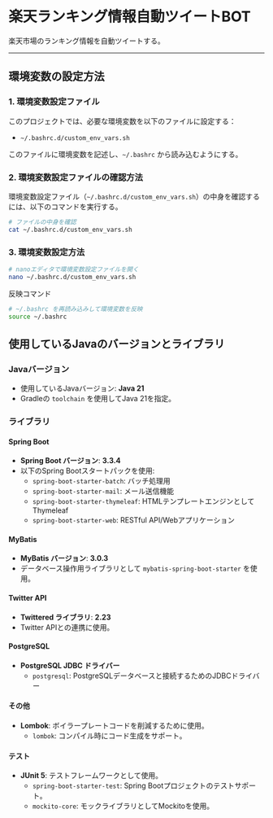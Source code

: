 # 楽天ランキング情報自動ツイートBOT

楽天市場のランキング情報を自動ツイートする。

---

## **環境変数の設定方法**

### 1. **環境変数設定ファイル**

このプロジェクトでは、必要な環境変数を以下のファイルに設定する：

- `~/.bashrc.d/custom_env_vars.sh`

このファイルに環境変数を記述し、`~/.bashrc` から読み込むようにする。

### 2. **環境変数設定ファイルの確認方法**

環境変数設定ファイル（`~/.bashrc.d/custom_env_vars.sh`）の中身を確認するには、以下のコマンドを実行する。

```bash
# ファイルの中身を確認
cat ~/.bashrc.d/custom_env_vars.sh
```
### 3. **環境変数設定方法**
```bash
# nanoエディタで環境変数設定ファイルを開く
nano ~/.bashrc.d/custom_env_vars.sh
```

反映コマンド
```bash
# ~/.bashrc を再読み込みして環境変数を反映
source ~/.bashrc
```

## 使用しているJavaのバージョンとライブラリ

### Javaバージョン
- 使用しているJavaバージョン: **Java 21**
- Gradleの `toolchain` を使用してJava 21を指定。

### ライブラリ

#### Spring Boot
- **Spring Boot バージョン**: **3.3.4**
- 以下のSpring Bootスタートパックを使用:
  - `spring-boot-starter-batch`: バッチ処理用
  - `spring-boot-starter-mail`: メール送信機能
  - `spring-boot-starter-thymeleaf`: HTMLテンプレートエンジンとしてThymeleaf
  - `spring-boot-starter-web`: RESTful API/Webアプリケーション

#### MyBatis
- **MyBatis バージョン**: **3.0.3**
- データベース操作用ライブラリとして `mybatis-spring-boot-starter` を使用。

#### Twitter API
- **Twittered ライブラリ**: **2.23**
- Twitter APIとの連携に使用。

#### PostgreSQL
- **PostgreSQL JDBC ドライバー**
  - `postgresql`: PostgreSQLデータベースと接続するためのJDBCドライバー

#### その他
- **Lombok**: ボイラープレートコードを削減するために使用。
  - `lombok`: コンパイル時にコード生成をサポート。


#### テスト
- **JUnit 5**: テストフレームワークとして使用。
  - `spring-boot-starter-test`: Spring Bootプロジェクトのテストサポート。
  - `mockito-core`: モックライブラリとしてMockitoを使用。
